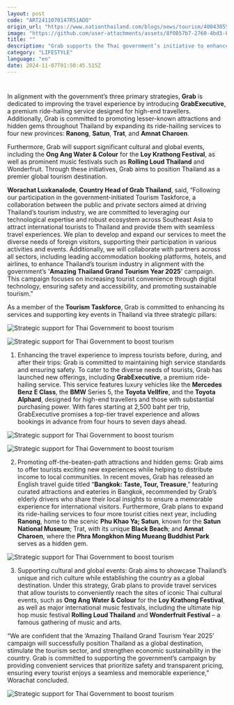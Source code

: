 ```yaml
---
layout: post
code: "ART2411070147RS1ADO"
origin_url: "https://www.nationthailand.com/blogs/news/tourism/40043055"
image: "https://github.com/user-attachments/assets/8f0857b7-2760-4bd3-bbc5-5854ea4b47ad"
title: ""
description: "Grab supports the Thai government’s initiative to enhance tourism through the “Amazing Thailand Grand Tourism Year 2025” campaign."
category: "LIFESTYLE"
language: "en"
date: 2024-11-07T01:50:45.515Z
---
```


# 









In alignment with the government’s three primary strategies, **Grab** is dedicated to improving the travel experience by introducing **GrabExecutive**, a premium ride-hailing service designed for high-end travellers. Additionally, Grab is committed to promoting lesser-known attractions and hidden gems throughout Thailand by expanding its ride-hailing services to four new provinces: **Ranong**, **Satun**, **Trat**, and **Amnat Charoen**.

Furthermore, Grab will support significant cultural and global events, including the **Ong Ang Water & Colour** for the **Loy Krathong Festival**, as well as prominent music festivals such as **Rolling Loud Thailand** and Wonderfruit. Through these initiatives, Grab aims to position Thailand as a premier global tourism destination.

**Worachat Luxkanalode**, **Country Head of Grab Thailand**, said, “Following our participation in the government-initiated Tourism Taskforce, a collaboration between the public and private sectors aimed at driving Thailand’s tourism industry, we are committed to leveraging our technological expertise and robust ecosystem across Southeast Asia to attract international tourists to Thailand and provide them with seamless travel experiences. We plan to develop and expand our services to meet the diverse needs of foreign visitors, supporting their participation in various activities and events. Additionally, we will collaborate with partners across all sectors, including leading accommodation booking platforms, hotels, and airlines, to enhance Thailand’s tourism industry in alignment with the government’s '**Amazing Thailand Grand Tourism Year 2025**' campaign. This campaign focuses on increasing tourist convenience through digital technology, ensuring safety and accessibility, and promoting sustainable tourism.”

As a member of the **Tourism Taskforce**, Grab is committed to enhancing its services and supporting key events in Thailand via three strategic pillars:

  ![Strategic support for Thai Government to boost tourism](https://github.com/user-attachments/assets/23d4325f-154e-4e8e-98a9-3fc6dad8dcfc)

  ![Strategic support for Thai Government to boost tourism](https://media.nationthailand.com/uploads/images/contents/w1024/2024/11/9qUawei6JtGJoTz6ftYE.webp?x-image-process=style/lg-webp)

1) Enhancing the travel experience to impress tourists before, during, and after their trips: Grab is committed to maintaining high service standards and ensuring safety. To cater to the diverse needs of tourists, Grab has launched new offerings, including **GrabExecutive**, a premium ride-hailing service. This service features luxury vehicles like the **Mercedes Benz E Class**, the **BMW** Series 5, the **Toyota Vellfire**, and the **Toyota Alphard**, designed for high-end travellers and those with substantial purchasing power. With fares starting at 2,500 baht per trip, GrabExecutive promises a top-tier travel experience and allows bookings in advance from four hours to seven days ahead.

  ![Strategic support for Thai Government to boost tourism](https://media.nationthailand.com/uploads/images/contents/w1024/2024/11/CttPRUWf55PpH2L666rF.webp?x-image-process=style/lg-webp)

  ![Strategic support for Thai Government to boost tourism](https://media.nationthailand.com/uploads/images/contents/w1024/2024/11/bwjBmuQArgMZgJMGexHo.webp?x-image-process=style/lg-webp)

2) Promoting off-the-beaten-path attractions and hidden gems: Grab aims to offer tourists exciting new experiences while helping to distribute income to local communities. In recent moves, Grab has released an English travel guide titled “**Bangkok: Taste, Tour, Treasure**,” featuring curated attractions and eateries in Bangkok, recommended by Grab’s elderly drivers who share their local insights to ensure a memorable experience for international visitors. Furthermore, Grab plans to expand its ride-hailing services to four more tourist cities next year, including **Ranong**, home to the scenic **Phu Khao Ya; Satun**, known for the **Satun National Museum**; Trat, with its unique **Black Beach**; and **Amnat Charoen**, where the **Phra Mongkhon Ming Mueang Buddhist Park** serves as a hidden gem.

  ![Strategic support for Thai Government to boost tourism](https://github.com/user-attachments/assets/beeeada9-1232-4fd1-a6f5-239b13cdbb44)

3) Supporting cultural and global events: Grab aims to showcase Thailand’s unique and rich culture while establishing the country as a global destination. Under this strategy, Grab plans to provide travel services that allow tourists to conveniently reach the sites of iconic Thai cultural events, such as **Ong Ang Water & Colour** for the **Loy Krathong Festival**, as well as major international music festivals, including the ultimate hip hop music festival **Rolling Loud Thailand** and **Wonderfruit Festival** – a famous gathering of music and arts.

“We are confident that the ‘Amazing Thailand Grand Tourism Year 2025’ campaign will successfully position Thailand as a global destination, stimulate the tourism sector, and strengthen economic sustainability in the country. Grab is committed to supporting the government’s campaign by providing convenient services that prioritize safety and transparent pricing, ensuring every tourist enjoys a seamless and memorable experience,” Worachat concluded.

  ![Strategic support for Thai Government to boost tourism](https://github.com/user-attachments/assets/9e4db577-9be5-4d5c-9f46-e3b3e0e67bd7)